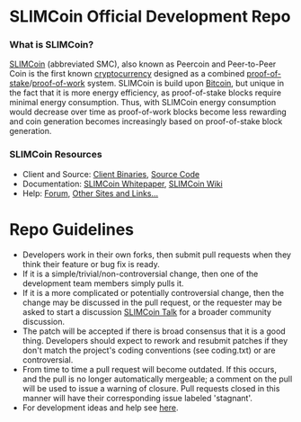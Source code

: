 
SLIMCoin Official Development Repo
================================

### What is SLIMCoin?
[SLIMCoin](http://slimcoin.org/) (abbreviated SMC), also known as Peercoin and Peer-to-Peer Coin is the first known [cryptocurrency](https://en.wikipedia.org/wiki/Cryptocurrency)  designed as a combined [proof-of-stake](http://slimcoin.org/static/slimcoin-paper.pdf)/[proof-of-work](https://en.wikipedia.org/wiki/Proof-of-work_system) system. SLIMCoin is build upon [Bitcoin](http://bitcoin.org/en/), but unique in the fact that it is more energy efficiency, as proof-of-stake blocks require minimal energy consumption. Thus, with SLIMCoin energy consumption would decrease over time as proof-of-work blocks become less rewarding and coin generation becomes increasingly based on proof-of-stake block generation.

### SLIMCoin Resources
* Client and Source:
[Client Binaries](http://sourceforge.net/projects/slimcoin/files/),
[Source Code](https://github.com/slimcoin/slimcoin)
* Documentation: [SLIMCoin Whitepaper](http://slimcoin.org/static/slimcoin-paper.pdf),
[SLIMCoin Wiki](https://github.com/slimcoin/slimcoin/wiki)
* Help: 
[Forum](http://www.slimcointalk.org/),
[Other Sites and Links...](http://www.slimcointalk.org/index.php?topic=4.0;topicseen)

Repo Guidelines
================================

* Developers work in their own forks, then submit pull requests when they think their feature or bug fix is ready.
* If it is a simple/trivial/non-controversial change, then one of the development team members simply pulls it.
* If it is a more complicated or potentially controversial change, then the change may be discussed in the pull request, or the requester may be asked to start a discussion [SLIMCoin Talk](http://www.slimcointalk.org/) for a broader community discussion. 
* The patch will be accepted if there is broad consensus that it is a good thing. Developers should expect to rework and resubmit patches if they don't match the project's coding conventions (see coding.txt) or are controversial.
* From time to time a pull request will become outdated. If this occurs, and the pull is no longer automatically mergeable; a comment on the pull will be used to issue a warning of closure.  Pull requests closed in this manner will have their corresponding issue labeled 'stagnant'.
* For development ideas and help see [here](http://www.slimcointalk.org/index.php?board=10.0).
